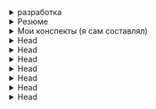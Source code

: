 
<details>
        <summary>разработка</summary>

![направление разработки](/ITM/_other/imgs/2025-04-01_10-51-09.png)

---
</details>



<details>
        <summary>Резюме</summary>

![плохое](/ITM/_other/imgs/2025-04-02_21-23-06.png)
![хорошее](/ITM/_other/imgs/photo_2025-03-31_13-56-56.jpg)

---
</details>



<details>
        <summary>Мои конспекты (я сам составлял)</summary>

---
### Конспекты, составленные мною в ITM <br>_(в формате Google Документы)_
1. [Ревью №`1`. “**Примитивы**”](https://docs.google.com/document/d/1TYl73pOOlugpSfAY_7r-7f7wIOBBK4R_Bwmlo3_c3dc/edit?usp=sharing)
2. [Ревью №`2`. “**ООП**”](https://docs.google.com/document/d/1FYCNhhUJYnxVEW4_Oq2r3LeHf6sEb4RyIZoG9NCQVPg/edit?usp=sharing)
3. [Ревью №`3`. “**Collection**”](https://docs.google.com/document/d/1Nu2RcUNg5g3ARTwMIBArscqFCU8goIFBwtIn4QmoqSg/edit?usp=sharing)
4. [Ревью №`4`. “**ИСКЛЮЧЕНИЯ**”](https://docs.google.com/document/d/15IO-HMv2h15bB1QHstWUXdPN5Tng-2wLOHQ1z9Lbx28/edit?usp=sharing)
5. [Ревью №`5`. “**Мультипоточка**”](https://docs.google.com/document/d/1DHiKn8Ieb0fALX5ssRt4_pnyO_Ph5jSOWq6SwrIXHK4/edit?usp=sharing)
6. [Ревью №`6`. “**IO - NIO**”](https://docs.google.com/document/d/1XKmK_RyF_t5lMZKSE4TW-yiH3CkqR_Jx_uY80ftue9k/edit?usp=sharing)
7. [Ревью №`7`. “**Serializable**”](https://docs.google.com/document/d/1eZklAcw1QyvvKObdTkOYi0L7aSEX4TozwCN83_QlfAY/edit?usp=sharing)
8. [Ревью №`8`. “**Stream API**”](https://docs.google.com/document/d/1AOdguea-0qdKoRItsRtlriYvxIuabpamCpUNDasYm28/edit?usp=sharing)
9. [Ревью №`9`. “**БД. JDBC и Hibernate**”](https://docs.google.com/document/d/1aW39EMZCVheSmXM5gdFBBg0OJaoKnIpXy3JNKtIgo8E/edit?usp=sharing)
10. [Ревью №`10`. “**Spring**”](https://docs.google.com/document/d/17sG35x58D46W8J5EXZy4KxBgXXlqX9NM__JYPQWxKRA/edit?usp=sharing)
11. [Ревью №`11`. “**Микросервисная система**”](https://docs.google.com/document/d/16Yc2ekhx5f0c4cvXxFDmUTuw-H_3Np6_cot7mTNmnII/edit?usp=sharing)

---
</details>



<details>
        <summary>Head</summary>

```text
***** из методички *****
```
---
</details>



<details>
        <summary>Head</summary>

```text
***** из методички *****
```
---
</details>



<details>
        <summary>Head</summary>

```text
***** из методички *****
```
---
</details>



<details>
        <summary>Head</summary>

```text
***** из методички *****
```
---
</details>



<details>
        <summary>Head</summary>

```text
***** из методички *****
```
---
</details>



<details>
        <summary>Head</summary>

```text
***** из методички *****
```
---
</details>



<details>
        <summary>Head</summary>

```text
***** из методички *****
```
---
</details>



